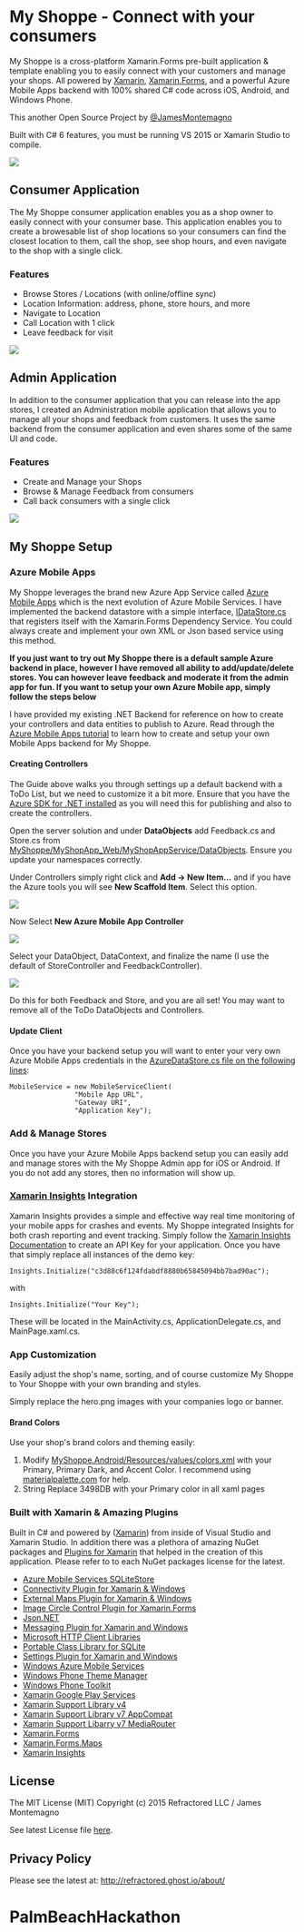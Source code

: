 # My Shoppe - Connect with your consumers

My Shoppe is a cross-platform Xamarin.Forms pre-built application & template enabling you to easily connect with your customers and manage your shops. All powered by [Xamarin](http://www.xamarin.com), [Xamarin.Forms](http://www.xamarin.com/forms), and  a powerful Azure Mobile Apps backend with 100% shared C# code across iOS, Android, and Windows Phone.

This another Open Source Project by [@JamesMontemagno](http://www.twitter.com/jamesmontemagno)

Built with C# 6 features, you must be running VS 2015 or Xamarin Studio to compile. 

![](art/myshoppepromo.png)

## Consumer Application
The My Shoppe consumer application enables you as a shop owner to easily connect with your consumer base. This application  enables you to create a browesable list of shop locations so your consumers can find the closest location to them, call the shop, see shop hours, and even navigate to the shop with a single click.

### Features
* Browse Stores / Locations (with online/offline sync)
* Location Information: address, phone, store hours, and more
* Navigate to Location
* Call Location with 1 click
* Leave feedback for visit

![](art/MyShoppeHeroSmall.png)


## Admin Application
In addition to the consumer application that you can release into the app stores, I created an Administration mobile application that allows you to manage all your shops and feedback from customers. It uses the same backend from the consumer application and even shares some of the same UI and code. 

### Features
* Create and Manage your Shops
* Browse & Manage Feedback from consumers
* Call back consumers with a single click

![](art/MyShoppeAdminHero.png)

## My Shoppe Setup

### Azure Mobile Apps
My Shoppe leverages the brand new Azure App Service called [Azure Mobile Apps](http://azure.microsoft.com/en-us/services/app-service/mobile/) which is the next evolution of Azure Mobile Services. I have implemented the backend datastore with a simple interface, [IDataStore.cs](https://github.com/jamesmontemagno/MyShoppe/blob/master/MyShop/Interfaces/IDataStore.cs) that registers itself with the Xamarin.Forms Dependency Service. You could always create and implement your own XML or Json based service using this method.

**If you just want to try out My Shoppe there is a default sample Azure backend in place, however I have removed all ability to add/update/delete stores. You can however leave feedback and moderate it from the admin app for fun. If you want to setup your own Azure Mobile app, simply follow the steps below**

I have provided my existing .NET Backend for reference on how to create your controllers and data entities to publish to Azure. Read through the [Azure Mobile Apps tutorial](https://azure.microsoft.com/en-us/documentation/articles/app-service-mobile-xamarin-forms-get-started/) to learn how to create and setup your own Mobile Apps backend for My Shoppe. 

#### Creating Controllers
The Guide above walks you through settings up a default backend with a ToDo List, but we need to customize it a bit more. Ensure that you have the [Azure SDK for .NET installed](http://azure.microsoft.com/en-us/downloads/archive-net-downloads/) as you will need this for publishing and also to create the controllers. 

Open the server solution and under **DataObjects** add Feedback.cs and Store.cs from [MyShoppe/MyShopApp_Web/MyShopAppService/DataObjects](https://github.com/jamesmontemagno/MyShoppe/tree/master/Backend/myshoppe_demoService/DataObjects). Ensure you update your namespaces correctly.

Under Controllers simply right click and **Add -> New Item...** and if you have the Azure tools you will see **New Scaffold Item**. Select this option. 

![](art/NewScaffold.png)

Now Select **New Azure Mobile App Controller**

![](art/NewController.png)

Select your DataObject, DataContext, and finalize the name (I use the default of StoreController and FeedbackController).

![](art/FinalizeController.png)

Do this for both Feedback and Store, and you are all set! You may want to remove all of the ToDo DataObjects and Controllers. 


#### Update Client
Once you have your backend setup you will want to enter your very own Azure Mobile Apps credentials in the [AzureDataStore.cs file on the following lines](https://github.com/jamesmontemagno/MyShoppe/blob/master/MyShop/Services/AzureDataStore.cs#L29-L32):

```
MobileService = new MobileServiceClient(
				"Mobile App URL",
				"Gateway URI",
				"Application Key");

```

### Add & Manage Stores
Once you have your Azure Mobile Apps backend setup you can easily add and manage stores with the My Shoppe Admin app for iOS or Android. If you do not add any stores, then no information will show up.

### [Xamarin Insights](http://www.xamarin.com/insights) Integration
Xamarin Insights provides a simple and effective way real time monitoring of your mobile apps for crashes and events. My Shoppe integrated Insights for both crash reporting and event tracking. Simply follow the [Xamarin Insights Documentation](https://insights.xamarin.com/docs) to create an API Key for your application. Once you have that simply replace all instances of the demo key: 
```
Insights.Initialize("c3d88c6f124fdabdf8880b65845094bb7bad90ac");
```
with
```
Insights.Initialize("Your Key");
```

These will be located in the MainActivity.cs, ApplicationDelegate.cs, and MainPage.xaml.cs.

### App Customization
Easily adjust the shop's name, sorting, and of course customize My Shoppe to Your Shoppe with your own branding and styles.

Simply replace the hero.png images with your companies logo or banner.

#### Brand Colors
Use your shop's brand colors and theming easily:

1. Modify [MyShoppe.Android/Resources/values/colors.xml](https://github.com/jamesmontemagno/MyShoppe/blob/master/MyShop.Android/Resources/values/colors.xml) with your Primary, Primary Dark, and Accent Color. I recommend using [materialpalette.com](http://www.materialpalette.com) for help.
2. String Replace 3498DB with your Primary color in all xaml pages




### Built with Xamarin & Amazing Plugins
Built in C# and powered by ([Xamarin](http://www.xamarin.com)) from inside of Visual Studio and Xamarin Studio. In addition there was a plethora of amazing NuGet packages and [Plugins for Xamarin](http://www.github.com/xamarin/plugins) that helped in the creation of this application. Please refer to to each NuGet packages license for the latest.


* [Azure Mobile Services SQLiteStore](https://www.nuget.org/packages/WindowsAzure.MobileServices.SQLiteStore/2.0.0-beta)
* [Connectivity Plugin for Xamarin & Windows](https://www.nuget.org/packages/Xam.Plugin.Connectivity/)
* [External Maps Plugin for Xamarin & Windows](https://www.nuget.org/packages/Xam.Plugin.ExternalMaps/)
* [Image Circle Control Plugin for Xamarin.Forms](https://www.nuget.org/packages/Xam.Plugins.Forms.ImageCircle/)
* [Json.NET](https://www.nuget.org/packages/Newtonsoft.Json/)
* [Messaging Plugin for Xamarin and Windows](https://www.nuget.org/packages/Xam.Plugins.Messaging/)
* [Microsoft HTTP Client Libraries](https://www.nuget.org/packages/Microsoft.Net.Http/)
* [Portable Class Library for SQLite](https://www.nuget.org/packages/SQLitePCL/)
* [Settings Plugin for Xamarin and Windows](https://www.nuget.org/packages/Xam.Plugins.Settings/)
* [Windows Azure Mobile Services](https://www.nuget.org/packages/WindowsAzure.MobileServices/2.0.0-beta)
* [Windows Phone Theme Manager](https://www.nuget.org/packages/PhoneThemeManager/)
* [Windows Phone Toolkit](https://www.nuget.org/packages/WPtoolkit/)
* [Xamarin Google Play Services](https://www.nuget.org/packages/Xamarin.GooglePlayServices/)
* [Xamarin Support Library v4](https://www.nuget.org/packages/Xamarin.Android.Support.v4/)
* [Xamarin Support Library v7 AppCompat](https://www.nuget.org/packages/Xamarin.Android.Support.v7.AppCompat/)
* [Xamarin Support Libarry v7 MediaRouter](https://www.nuget.org/packages/Xamarin.Android.Support.v7.MediaRouter/)
* [Xamarin.Forms](https://www.nuget.org/packages/Xamarin.Forms/)
* [Xamarin.Forms.Maps](https://www.nuget.org/packages/Xamarin.Forms.Maps)
* [Xamarin Insights](https://www.nuget.org/packages/Xamarin.Insights/)


## License
The MIT License (MIT)
Copyright (c) 2015 Refractored LLC / James Montemagno

See latest License file [here](https://github.com/jamesmontemagno/MyShoppe/blob/master/LICENSE).

## Privacy Policy
Please see the latest at: http://refractored.ghost.io/about/
# PalmBeachHackathon
